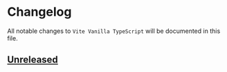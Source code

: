 # Changelog

All notable changes to `Vite Vanilla TypeScript` will be documented in this file.

## [Unreleased](https://github.com/ianriizky/vite-vanilla-ts/compare/v1.0.0...develop)
